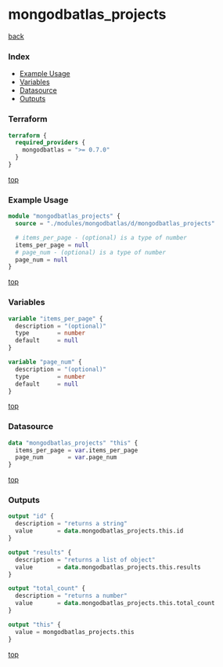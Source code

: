 # mongodbatlas_projects

[back](../mongodbatlas.md)

### Index

- [Example Usage](#example-usage)
- [Variables](#variables)
- [Datasource](#datasource)
- [Outputs](#outputs)

### Terraform

```terraform
terraform {
  required_providers {
    mongodbatlas = ">= 0.7.0"
  }
}
```

[top](#index)

### Example Usage

```terraform
module "mongodbatlas_projects" {
  source = "./modules/mongodbatlas/d/mongodbatlas_projects"

  # items_per_page - (optional) is a type of number
  items_per_page = null
  # page_num - (optional) is a type of number
  page_num = null
}
```

[top](#index)

### Variables

```terraform
variable "items_per_page" {
  description = "(optional)"
  type        = number
  default     = null
}

variable "page_num" {
  description = "(optional)"
  type        = number
  default     = null
}
```

[top](#index)

### Datasource

```terraform
data "mongodbatlas_projects" "this" {
  items_per_page = var.items_per_page
  page_num       = var.page_num
}
```

[top](#index)

### Outputs

```terraform
output "id" {
  description = "returns a string"
  value       = data.mongodbatlas_projects.this.id
}

output "results" {
  description = "returns a list of object"
  value       = data.mongodbatlas_projects.this.results
}

output "total_count" {
  description = "returns a number"
  value       = data.mongodbatlas_projects.this.total_count
}

output "this" {
  value = mongodbatlas_projects.this
}
```

[top](#index)